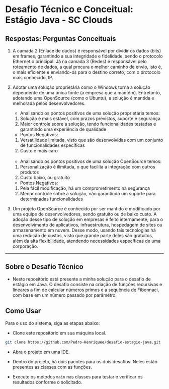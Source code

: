 # Desafio Técnico e Conceitual: Estágio Java - SC Clouds

## Respostas: Perguntas Conceituais

1. A camada 2 (Enlace de dados) é responsável por dividir os dados (bits) em frames, garantindo a sua integridade e fidelidade, sendo o protocolo Ethernet o principal. Já na camada 3 (Redes) é responsável pelo roteamento de dados, a qual procura o melhor caminho de envio, isto é, o mais eficiente e enviando-os para o destino correto, com o protocolo mais conhecido, IP.

2. Adotar uma solução proprietária como o Windows torna a solução dependente de uma única fonte (a empresa que a mantém). Entretanto, adotando uma OpenSource (como o Ubuntu), a solução é mantida e melhorada pelos desenvolvedores.

    * Analisando os pontos positivos de uma solução proprietária temos:
    1. Solução é mais estável, com prazos previstos, suporte e segurança
    2. Maior controle sobre a solução, tendo funcionalidades testadas e garantindo uma experiência de qualidade
    * Pontos Negativos:
    1. Versatilidade limitada, visto que são desenvolvidas com um conjunto de funcionalidades específicas
    2. Custo é mais caro

    <br>

    * Analisando os pontos positivos de uma solução OpenSource temos:
    1. Personalização é ilimitada, o que facilita a integração com outros produtos
    2. Custo baixo, ou gratuito
    * Pontos Negativos:
    1. Pela fácil modificação, há um comprometimento na segurança
    2. Menor controle sobre a solução, não garantindo um suporte para determinadas funcionalidades

3. Um projeto OpenSource é conhecido por ser mantido e modificado por uma equipe de desenvolvedores, sendo gratuito ou de baixo custo. A adoção desse tipo de solução em empresas é feito internamente, para o desenvolvimento de aplicativos, infraestrutura, hospedagem de sites ou armazenamento em nuvem.  Desse modo, usando tais tecnologias há uma redução de custos, visto que grande parte deles são gratuitos, além da alta flexibilidade, atendendo necessidades específicas de uma corporação.

<hr>

## Sobre o Desafio Técnico

* Neste repositório está presente a minha solução para o desafio de estágio em Java. O desafio consiste na criação de funções recursivas e lineares a fim de calcular números primos e a sequência de Fibonnaci, com base em um número passado por parâmetro.

## Como Usar

Para o uso do sistema, siga as etapas abaixo:

* Clone este repositório em sua máquina local.

```bash
git clone https://github.com/Pedro-Henriquee/desafio-estagio-java.git
```

* Abra o projeto em uma IDE.

* Dentro do projeto, há dois pacotes para os dois desafios. Neles estão presentes as classes com as funções.

* Execute os métodos `main` nas classes para testar e verificar os resultados conforme o solicitado.